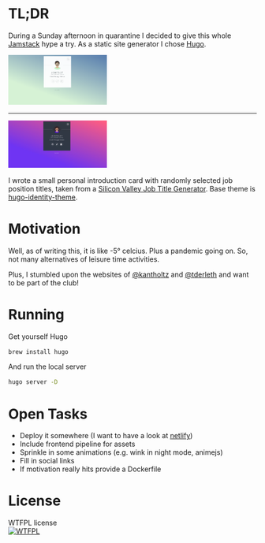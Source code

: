 
# TL;DR
During a Sunday afternoon in quarantine I decided to give this whole
[Jamstack](https://jamstack.org/) hype a try. As a static site generator
I chose [Hugo](https://gohugo.io/).

<img src="./docs/readme.png" alt="drawing" style="width:200px;"/>

***

<img src="./docs/readme-night.png" alt="drawing" style="width:200px;"/>

I wrote a small personal introduction card with randomly
selected job position titles, taken from a [Silicon Valley
Job Title Generator](https://siliconvalleyjobtitlegenerator.tumblr.com/).
Base theme is [hugo-identity-theme](https://themes.gohugo.io/hugo-identity-theme/). 

# Motivation
Well, as of writing this, it is like -5° celcius. Plus a pandemic going on.
So, not many alternatives of leisure time activities.

Plus, I stumbled upon the websites of [@kantholtz](https://kantholtz.de/) and [@tderleth](https://thomasderleth.de/) and want to be part of the club!

# Running
Get yourself Hugo
```bash
brew install hugo
```
And run the local server

```bash
hugo server -D
```

# Open Tasks
* Deploy it somewhere (I want to have a look at [netlify](https://www.netlify.com/))
* Include frontend pipeline for assets
* Sprinkle in some animations (e.g. wink in night mode, animejs)
* Fill in social links
* If motivation really hits provide a Dockerfile

# License
WTFPL license <br>
<a href="http://www.wtfpl.net/"><img
       src="http://www.wtfpl.net/wp-content/uploads/2012/12/wtfpl-badge-4.png"
       width="160" height="30" alt="WTFPL" /></a>